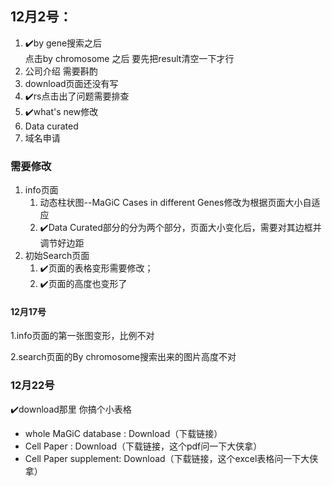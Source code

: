 ## 12月2号：

1. :heavy_check_mark:by gene搜索之后  
   点击by chromosome 之后  要先把result清空一下才行
2. 公司介绍  需要斟酌
3. download页面还没有写
4. :heavy_check_mark:rs点击出了问题需要排查
5. :heavy_check_mark:what's new修改
6. Data curated
7. 域名申请

### 需要修改

1. info页面
   1. 动态柱状图--MaGiC Cases in different Genes修改为根据页面大小自适应
   2. :heavy_check_mark:Data Curated部分的分为两个部分，页面大小变化后，需要对其边框并调节好边距
2. 初始Search页面
   1. :heavy_check_mark:页面的表格变形需要修改；
   2. :heavy_check_mark:页面的高度也变形了

#### 12月17号

1.info页面的第一张图变形，比例不对

2.search页面的By chromosome搜索出来的图片高度不对

### 12月22号

:heavy_check_mark:download那里  你搞个小表格

- whole MaGiC  database : Download（下载链接）
- Cell Paper : Download（下载链接，这个pdf问一下大侠拿）
- Cell Paper supplement: Download（下载链接，这个excel表格问一下大侠拿）

